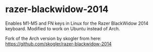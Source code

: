 # razer-blackwidow-2014
Enables M1-M5 and FN keys in Linux for the Razer BlackWidow 2014 keyboard.
Modified to work on Ubuntu instead of Arch.

Fork of the Arch version by skogler from here:
https://github.com/skogler/razer-blackwidow-2014
